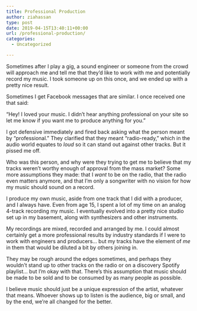```yaml
---
title: Professional Production
author: ziahassan
type: post
date: 2019-04-15T13:40:11+00:00
url: /professional-production/
categories:
  - Uncategorized

---
```

Sometimes after I play a gig, a sound engineer or someone from the crowd will approach me and tell me that they’d like to work with me and potentially record my music. I took someone up on this once, and we ended up with a pretty nice result.

Sometimes I get Facebook messages that are similar. I once received one that said:

“Hey! I loved your music. I didn’t hear anything professional on your site so let me know if you want me to produce anything for you.”

I got defensive immediately and fired back asking what the person meant by “professional.” They clarified that they meant “radio-ready,” which in the audio world equates to _loud_ so it can stand out against other tracks. But it pissed me off.

Who was this person, and why were they trying to get me to believe that my tracks weren’t worthy enough of approval from the mass market? Some more assumptions they made: that I _want_ to be on the radio, that the radio even matters anymore, and that I’m only a songwriter with no vision for how my music should sound on a record.

I produce my own music, aside from one track that I did with a producer, and I always have. Even from age 15, I spent a lot of my time on an analog 4-track recording my music. I eventually evolved into a pretty nice studio set up in my basement, along with synthesizers and other instruments.

My recordings are mixed, recorded and arranged by me. I could almost certainly get a more professional results by industry standards if I were to work with engineers and producers… but my tracks have the element of _me_ in them that would be diluted a bit by others joining in. 

They may be rough around the edges sometimes, and perhaps they wouldn’t stand up to other tracks on the radio or on a discovery Spotify playlist… but I’m okay with that. There’s this assumption that music should be made to be sold and to be consumed by as many people as possible. 

I believe music should just be a unique expression of the artist, whatever that means. Whoever shows up to listen is the audience, big or small, and by the end, we’re all changed for the better.